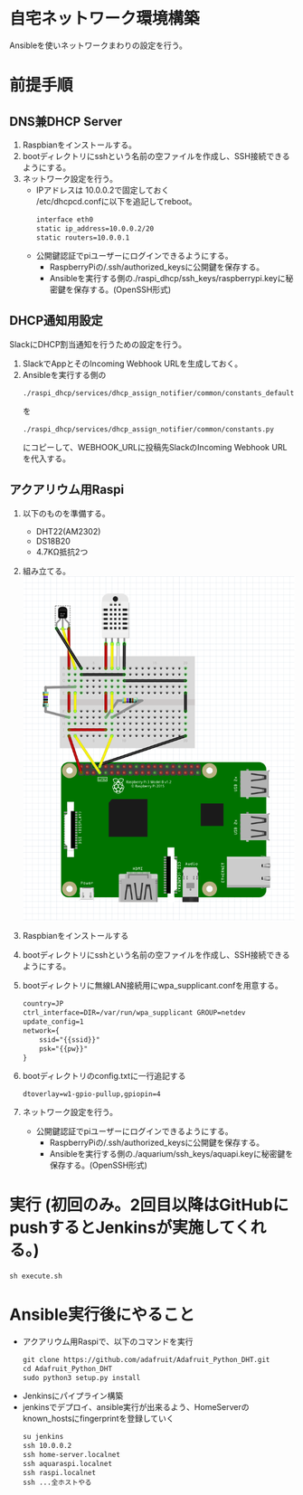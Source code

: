 # 自宅ネットワーク環境構築
Ansibleを使いネットワークまわりの設定を行う。

# 前提手順
## DNS兼DHCP Server
1. Raspbianをインストールする。 
2. bootディレクトリにsshという名前の空ファイルを作成し、SSH接続できるようにする。
3. ネットワーク設定を行う。
    - IPアドレスは 10.0.0.2で固定しておく  
        /etc/dhcpcd.confに以下を追記してreboot。
        ```
        interface eth0
        static ip_address=10.0.0.2/20
        static routers=10.0.0.1
        ```
    - 公開鍵認証でpiユーザーにログインできるようにする。
        * RaspberryPiの/.ssh/authorized_keysに公開鍵を保存する。
        * Ansibleを実行する側の./raspi_dhcp/ssh_keys/raspberrypi.keyに秘密鍵を保存する。(OpenSSH形式)

## DHCP通知用設定
SlackにDHCP割当通知を行うための設定を行う。
1. SlackでAppとそのIncoming Webhook URLを生成しておく。
2. Ansibleを実行する側の 
    ```
    ./raspi_dhcp/services/dhcp_assign_notifier/common/constants_default.py
    ```
    を
    ```
    ./raspi_dhcp/services/dhcp_assign_notifier/common/constants.py
    ```
    にコピーして、WEBHOOK_URLに投稿先SlackのIncoming Webhook URLを代入する。

## アクアリウム用Raspi

1. 以下のものを準備する。
    - DHT22(AM2302)
    - DS18B20
    - 4.7KΩ抵抗2つ
1. 組み立てる。  
    ![curcuit-diagram](aquarium/circuit-diagram/circuit-diagram.png)
1. Raspbianをインストールする
1. bootディレクトリにsshという名前の空ファイルを作成し、SSH接続できるようにする。
1. bootディレクトリに無線LAN接続用にwpa_supplicant.confを用意する。

    ``` config
    country=JP
    ctrl_interface=DIR=/var/run/wpa_supplicant GROUP=netdev
    update_config=1
    network={
        ssid="{{ssid}}"
        psk="{{pw}}"
    }
    ```

1. bootディレクトリのconfig.txtに一行追記する

    ``` config
    dtoverlay=w1-gpio-pullup,gpiopin=4
    ```

1. ネットワーク設定を行う。
    - 公開鍵認証でpiユーザーにログインできるようにする。
        * RaspberryPiの/.ssh/authorized_keysに公開鍵を保存する。
        * Ansibleを実行する側の./aquarium/ssh_keys/aquapi.keyに秘密鍵を保存する。(OpenSSH形式)
# 実行 (初回のみ。2回目以降はGitHubにpushするとJenkinsが実施してくれる。)
```
sh execute.sh
```

# Ansible実行後にやること
 - アクアリウム用Raspiで、以下のコマンドを実行
    ```
    git clone https://github.com/adafruit/Adafruit_Python_DHT.git
    cd Adafruit_Python_DHT
    sudo python3 setup.py install
    ```
 - Jenkinsにパイプライン構築
 - jenkinsでデプロイ、ansible実行が出来るよう、HomeServerのknown_hostsにfingerprintを登録していく
    ```
    su jenkins
    ssh 10.0.0.2
    ssh home-server.localnet
    ssh aquaraspi.localnet
    ssh raspi.localnet
    ssh ...全ホストやる
    ```